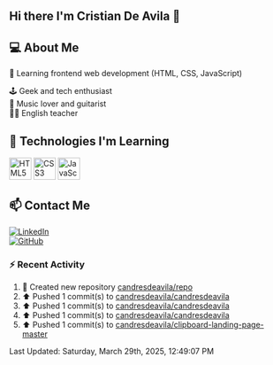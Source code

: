 ## Hi there I'm Cristian De Avila 👋

## 💻 About Me  
🎯 Learning frontend web development (HTML, CSS, JavaScript) 

🕹️ Geek and tech enthusiast   
🎸 Music lover and guitarist  
🧑‍🏫 English teacher  

## 🚀 Technologies I'm Learning  
<p align="left">
  <img src="https://cdn.jsdelivr.net/gh/devicons/devicon/icons/html5/html5-original.svg" alt="HTML5" width="40" height="40"/>
  <img src="https://cdn.jsdelivr.net/gh/devicons/devicon/icons/css3/css3-original.svg" alt="CSS3" width="40" height="40"/>
  <img src="https://cdn.jsdelivr.net/gh/devicons/devicon/icons/javascript/javascript-original.svg" alt="JavaScript" width="40" height="40"/>
</p>

## 📫 Contact Me  
[![LinkedIn](https://img.shields.io/badge/LinkedIn-0077B5?style=for-the-badge&logo=linkedin&logoColor=white)](https://www.linkedin.com/in/cristiandeavilacd/)  
[![GitHub](https://img.shields.io/badge/GitHub-181717?style=for-the-badge&logo=github&logoColor=white)](https://github.com/candresdeavila)  

### :zap: Recent Activity
<!--RECENT_ACTIVITY:start-->
1. 📔 Created new repository [candresdeavila/repo](https://github.com/candresdeavila/repo)<br>
2. ⬆️ Pushed 1 commit(s) to [candresdeavila/candresdeavila](https://github.com/candresdeavila/candresdeavila)<br>
3. ⬆️ Pushed 1 commit(s) to [candresdeavila/candresdeavila](https://github.com/candresdeavila/candresdeavila)<br>
4. ⬆️ Pushed 1 commit(s) to [candresdeavila/candresdeavila](https://github.com/candresdeavila/candresdeavila)<br>
5. ⬆️ Pushed 1 commit(s) to [candresdeavila/clipboard-landing-page-master](https://github.com/candresdeavila/clipboard-landing-page-master)<br>
<!--RECENT_ACTIVITY:end-->
<!--RECENT_ACTIVITY:last_update-->
Last Updated: Saturday, March 29th, 2025, 12:49:07 PM
<!--RECENT_ACTIVITY:last_update_end-->
